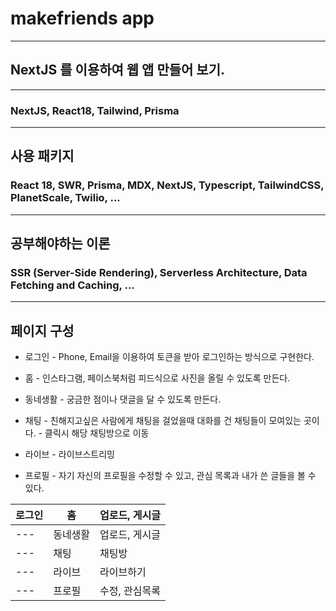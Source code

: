 # makefriends app

---

## NextJS 를 이용하여 웹 앱 만들어 보기.

---

### NextJS, React18, Tailwind, Prisma

---

## 사용 패키지

### React 18, SWR, Prisma, MDX, NextJS, Typescript, TailwindCSS, PlanetScale, Twilio, ...

---

## 공부해야하는 이론

### SSR (Server-Side Rendering), Serverless Architecture, Data Fetching and Caching, ...

---

## 페이지 구성

- 로그인 - Phone, Email을 이용하여 토큰을 받아 로그인하는 방식으로 구현한다.

- 홈 - 인스타그램, 페이스북처럼 피드식으로 사진을 올릴 수 있도록 만든다.

- 동네생활 - 궁금한 점이나 댓글을 달 수 있도록 만든다.

- 채팅 - 친해지고싶은 사람에게 채팅을 걸었을때 대화를 건 채팅들이 모여있는 곳이다. - 클릭시 해당 채팅방으로 이동

- 라이브 - 라이브스트리밍

- 프로필 - 자기 자신의 프로필을 수정할 수 있고, 관심 목록과 내가 쓴 글들을 볼 수 있다.

| 로그인 | 홈       | 업로드, 게시글 |
| ------ | -------- | -------------- |
| ---    | 동네생활 | 업로드, 게시글 |
| ---    | 채팅     | 채팅방         |
| ---    | 라이브   | 라이브하기     |
| ---    | 프로필   | 수정, 관심목록 |
